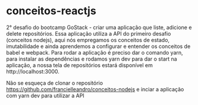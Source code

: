 # conceitos-reactjs

2° desafio do bootcamp GoStack - criar uma aplicação que liste, adicione e delete repositórios.
Essa aplicação utiliza a API do primeiro desafio (conceitos nodejs), aqui nós empregamos os conceitos de estado, imutabilidade e ainda aprendemos a configurar e entender os conceitos de babel e webpack.
Para rodar a aplicação é preciso dar o comando yarn, para instalar as dependências e rodamos yarn dev para dar o start na aplicação, a nossa tela de repositórios estará disponível em http://localhost:3000.

Não se esqueça de clonar o repositório https://github.com/francielleandro/conceitos-nodejs e inciar a aplicação com yarn dev para utilizar a API
